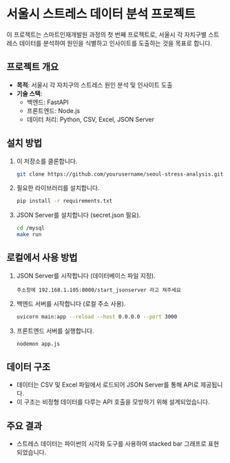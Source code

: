 # 서울시 스트레스 데이터 분석 프로젝트

이 프로젝트는 스마트인재개발원 과정의 첫 번째 프로젝트로, 서울시 각 자치구별 스트레스 데이터를 분석하여 원인을 식별하고 인사이트를 도출하는 것을 목표로 합니다.

## 프로젝트 개요

- **목적**: 서울시 각 자치구의 스트레스 원인 분석 및 인사이트 도출
- **기술 스택**: 
  - 백엔드: FastAPI
  - 프론트엔드: Node.js
  - 데이터 처리: Python, CSV, Excel, JSON Server

## 설치 방법

1. 이 저장소를 클론합니다.
    ```bash
    git clone https://github.com/yourusername/seoul-stress-analysis.git
    ```
2. 필요한 라이브러리를 설치합니다.
    ```bash
    pip install -r requirements.txt
    ```
3. JSON Server를 설치합니다 (secret.json 필요).
    ```bash
    cd /mysql
    make run
    ```

## 로컬에서 사용 방법

1. JSON Server를 시작합니다 (데이터베이스 파일 지정).
    ```
    주소창에 192.168.1.105:8000/start_jsonserver 라고 쳐주세요
    ```





2. 백엔드 서버를 시작합니다 (로컬 주소 사용).
    ```bash
    uvicorn main:app --reload --host 0.0.0.0 --port 3000
    ```
3. 프론트엔드 서버를 실행합니다.
    ```bash
    nodemon app.js
    ```

## 데이터 구조

- 데이터는 CSV 및 Excel 파일에서 로드되어 JSON Server를 통해 API로 제공됩니다.
- 이 구조는 비정형 데이터를 다루는 API 호출을 모방하기 위해 설계되었습니다.

## 주요 결과

- 스트레스 데이터는 파이썬의 시각화 도구를 사용하여 stacked bar 그래프로 표현되었습니다.
<!--
- 분석 결과, 특정 자치구에서 스트레스 원인과 그 영향력에 대한 중요한 인사이트를 제공하였습니다. 
->

